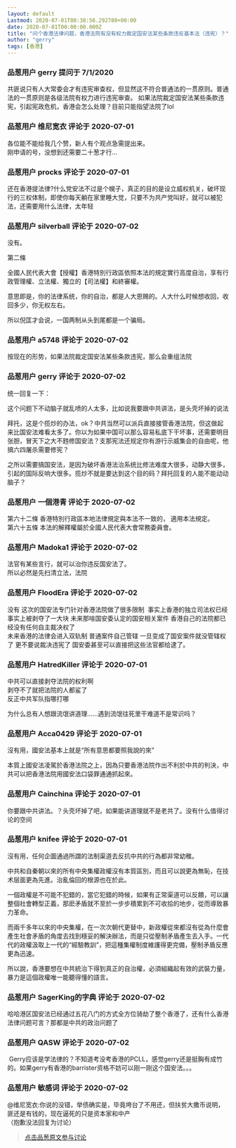 ```yaml
---
layout: default
Lastmod: 2020-07-01T08:38:56.292780+00:00
date: 2020-07-01T00:00:00.000Z
title: "问个香港法律问题，香港法院有没有权力裁定国安法某些条款违反基本法（违宪）？"
author: "gerry"
tags: [香港]
---
```



### 品葱用户 **gerry** 提问于 7/1/2020
    
共匪说只有人大常委会才有违宪审查权，但显然这不符合普通法的一贯原则。普通法的一贯原则是各级法院有权力进行违宪审查。 如果法院裁定国安法某些条款违宪，引起宪政危机，香港会怎么处理？目前只能指望法院了lol
    
                

### 品葱用户 **维尼宽衣** 评论于 2020-07-01
        
各位能不能给我几个赞，新人有个观点急需提出来。  
刚申请的号，没想到还需要二十葱才行...
        
                

### 品葱用户 **procks** 评论于 2020-07-01
        
还在香港提法律?什么党安法不过是个幌子，真正的目的是设立威权机关，破坏现行的三权体制，即使你每天躺在家里睡大觉，只要不为共产党叫好，就可以被犯法，还需要用什么法律，太年轻
        
                

### 品葱用户 **silverball** 评论于 2020-07-02
        
没有。  
  
第二條  
  
全國人民代表大會【授權】香港特別行政區依照本法的規定實行高度自治，享有行政管理權、立法權、獨立的【司法權】和終審權。  
  
意思即是，你的法律系统，你的自治，都是人大恩赐的。人大什么时候想收回，收回多少，你无权左右。  
  
所以倪匡才会说，一国两制从头到尾都是一个骗局。
        
                

### 品葱用户 **a5748** 评论于 2020-07-02
        
按现在的形势，如果法院裁定国安法某些条款违宪，那么会重组法院
        
                

### 品葱用户 **gerry** 评论于 2020-07-02
        
统一回复一下：  
  
这个问题下不动脑子就乱喷的人太多，比如说我要跟中共讲法，是头壳坏掉的说法  
  
拜托，这是个揽炒的办法，ok？中共当然可以派兵直接接管香港法院，但这做起来比国安法难看太多了。你以为如果中国可以那么容易私底下干坏事，还需要明目张胆，冒天下之大不韪修国安法？支那宪法还规定你有游行示威集会的自由呢，他搞六四屠杀需要修宪？  
  
之所以需要搞国安法，是因为破坏香港法治系统比修法难度大很多，动静大很多，引起的国际反响大很多。揽炒不就是要达到这个目的码？拜托回复的人能不能动动脑子？
        
                

### 品葱用户 **一個港青** 评论于 2020-07-02
        
第六十二條 香港特別行政區本地法律規定與本法不一致的， 適用本法規定。  
第六十五條 本法的解釋權屬於全國人民代表大會常務委員會。
        
                

### 品葱用户 **Madoka1** 评论于 2020-07-02
        
法官有某些言行，就可以治你违反国安法了。  
所以必然是先扫清立法，法院
        
                

### 品葱用户 **FloodEra** 评论于 2020-07-02
        
没有 这次的国安法专门针对香港法院做了很多限制  事实上香港的独立司法权已经事实上被剥夺了一大块 未来那啥国安委认定的国安相关案件 香港自己的法院都已经没有任何自主裁决权了  
未来香港的法律会进入双轨制 普通案件自己管辖 一旦变成了国安案件就没管辖权了 更不要说裁决违宪了 国安委甚至可以直接把这些法官都给逮了。
        
                

### 品葱用户 **HatredKiller** 评论于 2020-07-01
        
中共可以直接剥夺法院的权利啊   
剥夺不了就把法院的人都鲨了  
反正中共军队指哪打哪  
  
为什么总有人想跟流氓讲道理……遇到流氓往死里干难道不是常识吗？
        
                

### 品葱用户 **Acca0429** 评论于 2020-07-01
        
沒有用，國安法基本上就是“所有意思都要照我說的來”  
  
本質上國安法凌駕於香港法院之上，因為只要香港法院作出不利於中共的判決，中共可以把香港法院用國安法口袋罪通通抓起來。
        
                

### 品葱用户 **Cainchina** 评论于 2020-07-01
        
你要跟中共讲法。？头壳坏掉了吧，如果能讲道理就不是老共了。没有什么值得讨论的空间
        
                

### 品葱用户 **knifee** 评论于 2020-07-01
        
沒有用，任何企圖通過所謂的法制渠道去反抗中共的行為都非常幼稚。  
  
中共和自秦朝以來的所有中央集權政權沒有本質區別，而且可以說更為無恥，在技术层面更為先進。治亂倫回的根源也在於此。  
  
一個政權是不可能不犯錯的，當它犯錯的時候，如果有正常渠道可以反饋，可以讓整個社會轉型正義，那麽矛盾就不至於一步步積累到不可收拾的地步，從而導致暴力革命。  
  
而兩千多年以來的中央集權，在一次次朝代更替中，新政權從來都沒有從為什麼會產生社會矛盾的角度去找到穩妥的解決辦法，而是只從壓制矛盾產生去入手。一代代的政權汲取上一代的“經驗教訓”，把這種集權制度維護得更完備，壓制矛盾反應更為迅速。  
  
所以說，香港要想在中共統治下得到真正的自治權，必須組織起有效的武裝力量，暴力是這個政權唯一能聽得懂的語言。
        
                

### 品葱用户 **SagerKing的字典** 评论于 2020-07-02
        
哈哈港区国安法已经通过五花八门的方式全方位骑劫了整个香港了，还有什么香港法律问题可言？那都是中共的政治问题了
        
                

### 品葱用户 **QASW** 评论于 2020-07-02
        
 Gerry应该是学法律的？不知道考没考香港的PCLL，感觉gerry还是挺胸有成竹的。如果gerry有香港的barrister资格不妨可以刚一刚这个国安法。。。
        
                

### 品葱用户 **敏感词** 评论于 2020-07-02
        
@维尼宽衣:你说的没错，举债确实是，毕竟垮台了不用还，但扶贫大撒币说明，匪还是有钱的，现在逼死的只是资本家和中产  
（抱歉没法回复为讨论）
        
                





> [点击品葱原文参与讨论](https://pincong.rocks/question/27939?warning)

